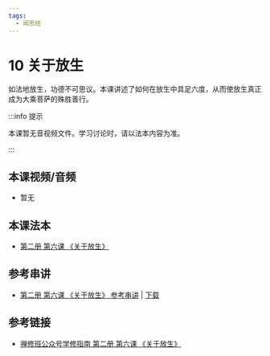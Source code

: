 ```yaml
---
tags:
  - 闻思班
---
```


# 10 关于放生

如法地放生，功德不可思议。本课讲述了如何在放生中具足六度，从而使放生真正成为大乘菩萨的殊胜善行。

:::info 提示

本课暂无音视频文件。学习讨论时，请以法本内容为准。

:::

## 本课视频/音频

* 暂无
  
## 本课法本

* [第二册 第六课 《关于放生》](/books/b2/2-05)

## 参考串讲

* [第二册 第六课 《关于放生》 参考串讲](http://view.officeapps.live.com/op/view.aspx?src=https://huidengchanxiu.net/hdv/f/up/关于放生.pptx) | [下载](https://huidengchanxiu.net/hdv/f/up/关于放生.pptx)

## 参考链接

* [禅修班公众号学修指南 第二册 第六课 《关于放生》](https://mp.weixin.qq.com/s?__biz=MzI2NTQ1NDcxNg==&mid=2247483781&idx=1&sn=c40fb52c945eb75d9d63c354ee968210&scene=19#wechat_redirect)
